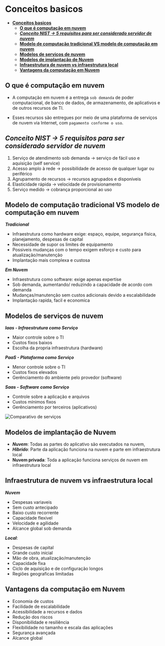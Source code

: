 # **Conceitos basicos**

- [**Conceitos basicos**](#conceitos-basicos)
  - [**O que é computação em nuvem**](#o-que-é-computação-em-nuvem)
  - [**_Conceito NIST → 5 requisitos para ser considerado servidor de nuvem_**](#conceito-nist--5-requisitos-para-ser-considerado-servidor-de-nuvem)
  - [**Modelo de computação tradicional VS modelo de computação em nuvem**](#modelo-de-computação-tradicional-vs-modelo-de-computação-em-nuvem)
  - [**Modelos de serviços de nuvem**](#modelos-de-serviços-de-nuvem)
  - [**Modelos de implantação de Nuvem**](#modelos-de-implantação-de-nuvem)
  - [**Infraestrutura de nuvem vs infraestrutura local**](#infraestrutura-de-nuvem-vs-infraestrutura-local)
  - [**Vantagens da computação em Nuvem**](#vantagens-da-computação-em-nuvem)

## **O que é computação em nuvem**

- A computação em nuvem é a entrega `sob demanda` de poder computacional, de banco de dados, de armazenamento, de aplicativos e de outros recursos de TI.

- Esses recursos são entregues por meio de uma plataforma de serviços de nuvem via Internet, com `pagamento conforme o uso`.

## **_Conceito NIST → 5 requisitos para ser considerado servidor de nuvem_**

1. Serviço de atendimento sob demanda → serviço de fácil uso e aquisição (self service)
2. Acesso amplo à rede → possibilidade de acesso de qualquer lugar ou periférico
3. Agrupamento de recursos → recursos agrupados e disponíveis
4. Elasticidade rápida → velocidade de provisionamento
5. Serviço medido → cobrança proporcional ao uso

## **Modelo de computação tradicional VS modelo de computação em nuvem**

**_Tradicional_**

- Infraestrutura como hardware exige: espaço, equipe, segurança fisica, planejamento, despesas de capital
- Necessidade de supor os limites de equipamento
- Possiveis mudanças com o tempo exigem esforço e custo para atualização/manutenção
- Implantação mais complexa e custosa

**_Em Nuvem_**

- Infraestrutura como software: exige apenas expertise
- Sob demanda, aumentando/ reduzindo a capacidade de acordo com demanda
- Mudanças/manutenção sem custos adicionais devido a escalabilidade
- Implantação rapida, facil e economica

## **Modelos de serviços de nuvem**

**_Iaas - Infraestrutura como Serviço_**

- Maior controle sobre o TI
- Custos fixos baixos
- Escolha da propria infraestrutura (hardware)

**_PaaS - Plataforma como Serviço_**

- Menor controle sobre o TI
- Custos fixos elevados
- Gerênciamento do ambiente pelo provedor (software)

**_Saas - Software como Serviço_**

- Controle sobre a aplicação e arquivos
- Custos mínimos fixos
- Gerênciamento por terceiros (aplicativos)

![Comparativo de serviços](https://res.cloudinary.com/practicaldev/image/fetch/s--RiiweVde--/c_limit%2Cf_auto%2Cfl_progressive%2Cq_auto%2Cw_880/https://dev-to-uploads.s3.amazonaws.com/i/8wemjgx0sujjb55vsocu.png)

## **Modelos de implantação de Nuvem**

- **_Nuvem_**: Todas as partes do aplicativo são executados na nuvem,
- **_Hibrido_**: Parte da aplicação funciona na nuvem e parte em infraestrutura local
- **Nuvem privada**: Toda a aplicação funciona serviços de nuvem em infraestrutura local

## **Infraestrutura de nuvem vs infraestrutura local**

**_Nuvem_**

- Despesas variaveis
- Sem custo antecipado
- Baixo custo recorrente
- Capacidade flexivel
- Velocidade e agilidade
- Alcance global sob demanda

**_Local_**:

- Despesas de capital
- Grande custo inicial
- Mão de obra, atualização/manutenção
- Capacidade fixa
- Ciclo de aquisição e de configuração longos
- Regiões geograficas limitadas

## **Vantagens da computação em Nuvem**

- Economia de custos
- Facilidade de escalabilidade
- Acessibilidade a recursos e dados
- Redução dos riscos
- Disponibilidade e resiliência
- Flexibilidade no tamanho e escala das aplicações
- Segurança avançada
- Alcance global
